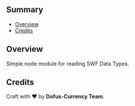 ## <a name='TOC'>Summary</a>

- [Overview](#overview)
- [Credits](#credits)

## <a name='overview'>Overview</a>

Simple node module for reading SWF Data Types.

## <a name='credits'>Credits</a>

Craft with :heart: by **Dofus-Currency Team**.
